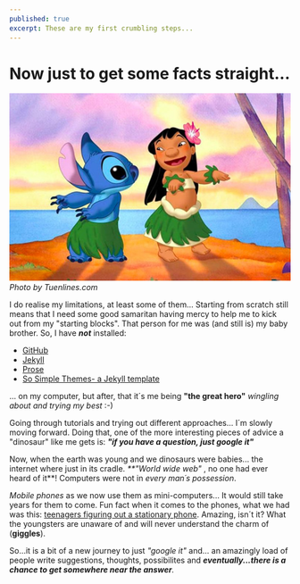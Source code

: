 ```yaml
---
published: true
excerpt: These are my first crumbling steps...
---
```


# **Now just to get some facts straight...**

![Lilo and stitch dancing](/assets/images/tuenlinea_com.jpeg)
_Photo by Tuenlines.com_
  
I do realise my limitations, at least some of them...
Starting from scratch still means that I need some good samaritan having mercy to help me to kick out from my "starting blocks". That person for me was (and still is) my baby brother. So, I have **_not_** installed:

* [GitHub](https://github.com/)
* [Jekyll](https://jekyllrb.com/)
* [Prose](http://prose.io)  
* [So Simple Themes- a Jekyll template](https://mmistakes.github.io/so-simple-theme/)

... on my computer, but after, that it´s me being **"the great hero"** _wingling about and trying my best_ :-)

Going through tutorials and trying out different approaches... I´m slowly moving forward. Doing that, one of the more interesting pieces of advice a "dinosaur" like me gets is: _**"if you have a question, just google it"**_ 

Now, when the earth was young and we dinosaurs were babies... the internet where just in its cradle. _**"World wide web"_ , no one had ever heard of it**! Computers were not in _every man´s possession_.

_Mobile phones_ as we now use them as mini-computers... It would still take years for them to come. Fun fact when it comes to the phones, what we had was this: [teenagers figuring out a stationary phone](https://www.youtube.com/watch?v=oHNEzndgiFI). Amazing, isn´t it? What the youngsters are unaware of and will never understand the charm of (**giggles**).

So...it is a bit of a new journey to just _"google it"_ and... an amazingly load of people write suggestions, thoughts, possibilites and _**eventually...there is a chance to get somewhere near the answer**._
